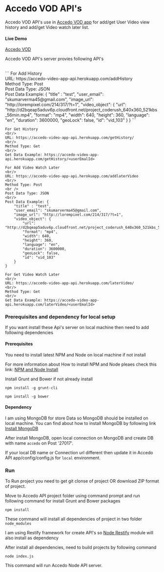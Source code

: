 # Accedo VOD API's

Accedo VOD API's use in [Accedo VOD app](https://github.com/sanjayV/accedoapp-video-fe) for add/get User Video view history and add/get Video watch later list.

#### Live Demo
[Accedo VOD](https://accedo-video-app-api.herokuapp.com/)

Accedo VOD API's server provies following API's

<br />
```
For Add History
<br/>
URL: https://accedo-video-app-api.herokuapp.com/addHistory
<br/>
Method Type: Post
<br />
Post Data Type: JSON
<br/>
Post Data Example: {
	"title" : "test",
	"user_email": "skumarverma45@gmail.com",
	"image_url": "http://lorempixel.com/214/317/?t=1",
    "video_object": {
        "url": "http://d2bqeap5aduv6p.cloudfront.net/project_coderush_640x360_521kbs_56min.mp4",
        "format": "mp4",
        "width": 640,
        "height": 360,
        "language": "en",
        "duration": 3600000,
        "geoLock": false,
        "id": "vid_103"
    }
}
```

```
For Get History
<br/>
URL: https://accedo-video-app-api.herokuapp.com/getHistory/
<br/>
Method Type: Get
<br/>
Get Data Example: https://accedo-video-app-api.herokuapp.com/getHistory/<userEmalId>
```

```
For Add Video Watch Later
<br/>
URL: https://accedo-video-app-api.herokuapp.com/addlaterVideo
<br/>
Method Type: Post
<br />
Post Data Type: JSON
<br/>
Post Data Example: {
	"title" : "test",
	"user_email": "skumarverma45@gmail.com",
	"image_url": "http://lorempixel.com/214/317/?t=1",
    "video_object": {
        "url": "http://d2bqeap5aduv6p.cloudfront.net/project_coderush_640x360_521kbs_56min.mp4",
        "format": "mp4",
        "width": 640,
        "height": 360,
        "language": "en",
        "duration": 3600000,
        "geoLock": false,
        "id": "vid_103"
    }
}
```

```
For Get Video Watch Later
<br/>
URL: https://accedo-video-app-api.herokuapp.com/laterVideo/
<br/>
Method Type: Get
<br/>
Get Data Example: https://accedo-video-app-api.herokuapp.com/laterVideo/<userEmalId>
```

### Prerequisites and dependency for local setup

If you want install these Api's server on local machine then need to add following dependencies

#### Prerequisites
You need to install latest NPM and Node on local machine if not install 

For more information about How to install NPM and Node pleaes check this link:
[NPM and Node Install](http://blog.teamtreehouse.com/install-node-js-npm-windows)

Install Grunt and Bower if not already install
```
npm install -g grunt-cli
```

```
npm install -g bower
```

#### Dependency

I am using MongoDB for store Data so MongoDB should be installed on local machine.
You can find about how to install MongoDB by following link
[Install MongoDB](https://docs.mongodb.com/manual/installation/)

After install MongoDB, open local connection on MongoDB and create DB with name `accedo` on Post '27017'.

If your local DB name or Connection url different then update it in Accedo API app/config/config.js for `local` environment.

### Run

To Run project you need to get git clonse of project OR download ZIP format of project.

Move to Accedo API project folder using command prompt and run following command for install Grunt and Bower packages 
```
npm install
```
These command will install all dependencies of project in two folder `node_modules`

I am using Restify framework for create API's so [Node Restify](https://www.npmjs.com/package/restify) module will also install as dependency

After install all dependencies, need to build projects by following command

```
node index.js
```
This command will run Accedo Node API server. 
